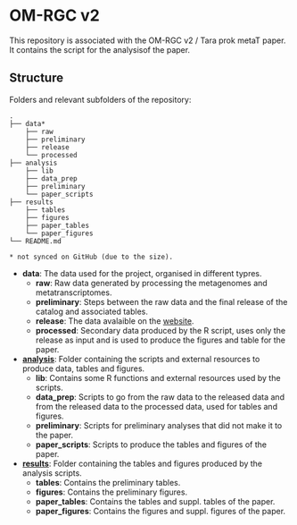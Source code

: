# OM-RGC v2
This repository is associated with the OM-RGC v2 / Tara prok metaT paper. It contains the script for the analysisof the paper. 

## Structure

Folders and relevant subfolders of the repository:

```
.
├── data*
    ├── raw
    ├── preliminary
    ├── release
    └── processed
├── analysis
    ├── lib
    ├── data_prep
    ├── preliminary
    └── paper_scripts
├── results
    ├── tables
    ├── figures
    ├── paper_tables
    └── paper_figures
└── README.md 
 
* not synced on GitHub (due to the size).
```

* **data**: The data used for the project, organised in different typres.
	- **raw**: Raw data generated by processing the metagenomes and metatranscriptomes.
	- **preliminary**: Steps between the raw data and the final release of the catalog and associated tables.
	- **release**: The data avalaible on the [website](https://ocean-microbiome.org/).
	- **processed**: Secondary data produced by the R script, uses only the release as input and is used to produce the figures and table for the paper.
* [**analysis**](https://github.com/SushiLab/omrgc_v2_scripts/tree/master/analysis): Folder containing the scripts and external resources to produce data, tables and figures. 
	- **lib**: Contains some R functions and external resources used by the scripts.
	- **data_prep**: Scripts to go from the raw data to the released data and from the released data to the processed data, used for tables and figures. 
	- **preliminary**: Scripts for preliminary analyses that did not make it to the paper.
	- **paper_scripts**: Scripts to produce the tables and figures of the paper.
* [**results**](https://github.com/SushiLab/omrgc_v2_scripts/tree/master/results): Folder containing the tables and figures produced by the analysis scripts.
	- **tables**: Contains the preliminary tables. 
	- **figures**: Contains the preliminary figures.
	- **paper_tables**: Contains the tables and suppl. tables of the paper. 
	- **paper_figures**: Contains the figures and suppl. figures of the paper. 

